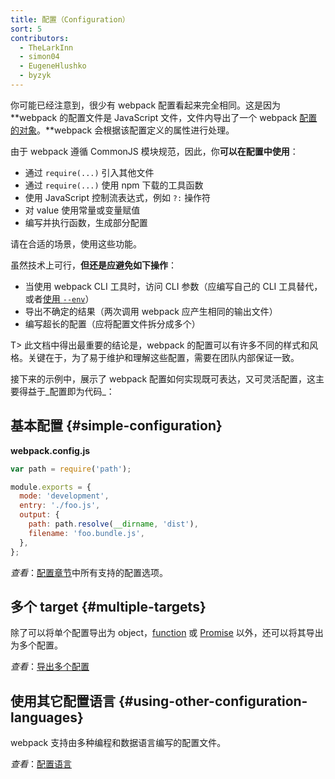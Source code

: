 ```yaml
---
title: 配置（Configuration）
sort: 5
contributors:
  - TheLarkInn
  - simon04
  - EugeneHlushko
  - byzyk
---
```


你可能已经注意到，很少有 webpack 配置看起来完全相同。这是因为 **webpack 的配置文件是 JavaScript 文件，文件内导出了一个 webpack [配置的对象](/configuration/)。**webpack 会根据该配置定义的属性进行处理。

由于 webpack 遵循 CommonJS 模块规范，因此，你**可以在配置中使用**：

- 通过 `require(...)` 引入其他文件
- 通过 `require(...)` 使用 npm 下载的工具函数
- 使用 JavaScript 控制流表达式，例如 `?:` 操作符
- 对 value 使用常量或变量赋值
- 编写并执行函数，生成部分配置

请在合适的场景，使用这些功能。

虽然技术上可行，**但还是应避免如下操作**：

- 当使用 webpack CLI 工具时，访问 CLI 参数（应编写自己的 CLI 工具替代，或者[使用 `--env`](/configuration/configuration-types/)）
- 导出不确定的结果（两次调用 webpack 应产生相同的输出文件）
- 编写超长的配置（应将配置文件拆分成多个）

T> 此文档中得出最重要的结论是，webpack 的配置可以有许多不同的样式和风格。关键在于，为了易于维护和理解这些配置，需要在团队内部保证一致。

接下来的示例中，展示了 webpack 配置如何实现既可表达，又可灵活配置，这主要得益于_配置即为代码_：

## 基本配置 {#simple-configuration}

**webpack.config.js**

```javascript
var path = require('path');

module.exports = {
  mode: 'development',
  entry: './foo.js',
  output: {
    path: path.resolve(__dirname, 'dist'),
    filename: 'foo.bundle.js',
  },
};
```

*查看*：[配置章节](/configuration/)中所有支持的配置选项。

## 多个 target {#multiple-targets}

除了可以将单个配置导出为 object，[function](/configuration/configuration-types/#exporting-a-function) 或 [Promise](/configuration/configuration-types/#exporting-a-promise) 以外，还可以将其导出为多个配置。

*查看*：[导出多个配置](/configuration/configuration-types/#exporting-multiple-configurations)

## 使用其它配置语言 {#using-other-configuration-languages}

webpack 支持由多种编程和数据语言编写的配置文件。

*查看*：[配置语言](/configuration/configuration-languages/)
